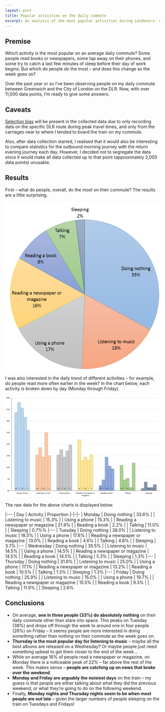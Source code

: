 ```yaml
---
layout: post
title: Popular activities on the daily commute
excerpt: An analysis of the most popular activities during Londoners' daily commute to and from work.
---
```


## Premise

Which activity is the most popular on an average daily commute? Some people read books or newspapers, some tap away on their phones, and some try to catch a last few minutes of sleep before their day of work begins. But which do people do the most – and does this change as the week goes on?

Over the past year or so I’ve been observing people on my daily commute between Greenwich and the City of London on the DLR. Now, with over 11,000 data points, I’m ready to give some answers.

## Caveats

[Selection bias](http://www.investopedia.com/terms/s/sample_selection_basis.asp) will be present in the collected data due to only recording data on the specific DLR route during peak travel times, and only from the carriages near to where I tended to board the train on my commute.

Also, after data collection started, I realised that it would also be interesting to compare statistics for the outbound morning journey with the return evening journey each day. However, I decided not to segregate the data since it would make all data collected up to that point (approximately 2,000 data points) unusable.

## Results

First – what do people, overall, do the *most* on their commute? The results are a little surprising.

![Most popular commuter activities](assets/images/action-overall.png)

I was also interested in the daily trend of different activities – for example, do people read more often earlier in the week? In the chart below, each activity is broken down by day (Monday through Friday).

![Weekly trend of commuter activities](assets/images/action-trend.png)

The raw data for the above charts is displayed below.

|---
| Day | Activity | Proportion
|-|-|-
| Monday | Doing nothing | 33.6%
| | Listening to music | 15.3%
| | Using a phone | 15.3%
| | Reading a newspaper or magazine | 21.9%
| | Reading a book | 2.2%
| | Talking | 11.0%
| | Sleeping | 0.7%%
|---
| Tuesday | Doing nothing | 38.0%
| | Listening to music | 18.5%
| | Using a phone | 17.6%
| | Reading a newspaper or magazine | 13.0%
| | Reading a book | 4.6%
| | Talking | 4.6%
| | Sleeping | 3.7%
|---
| Wednesday | Doing nothing | 35.5%
| | Listening to music | 14.5%
| | Using a phone | 14.5%
| | Reading a newspaper or magazine | 14.5%
| | Reading a book | 14.5%
| | Talking | 5.3%
| | Sleeping | 1.3%
|---
| Thursday | Doing nothing | 31.6%
| | Listening to music | 25.0%
| | Using a phone | 17.1%
| | Reading a newspaper or magazine | 13.2%
| | Reading a book | 10.5%
| | Talking | 1.3%
| | Sleeping | 1.3%
|---
| Friday | Doing nothing | 25.9%
| | Listening to music | 15.0%
| | Using a phone | 19.7%
| | Reading a newspaper or magazine | 15.5%
| | Reading a book | 9.3%
| | Talking | 11.9%
| | Sleeping | 2.6%

## Conclusions

* On average, **one in three people (33%) do absolutely nothing** on their daily commute other than stare into space. This peaks on Tuesday (38%) and drops off through the week to around one in four people (26%) on Friday – it seems people are more interested in doing *something* rather than *nothing* on their commute as the week goes on.
* **Thursday is the most popular day for listening to music** – maybe all the best albums are released on a Wednesday? Or maybe people just need something upbeat to get them closer to the end of the week…
* While on average 16% of people read a newspaper or magazine, on Monday there is a noticeable peak of 22% – far above the rest of the week. This makes sense – **people are catching up on news that broke over the weekend**.
* **Monday and Friday are arguably the noisiest days** on the train – my guess is that people are either talking about what they did the previous weekend, or what they’re going to do on the following weekend.
* Finally, **Monday nights and Thursday nights seem to be when most people are out late** – given the larger numbers of people sleeping on the train on Tuesdays and Fridays!